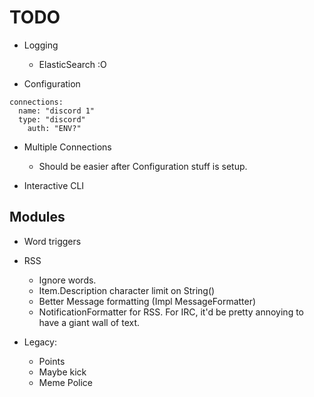 # TODO
* Logging
  * ElasticSearch :O

* Configuration
```
connections:
  name: "discord 1"
  type: "discord"
    auth: "ENV?"
```

* Multiple Connections
  - Should be easier after Configuration stuff is setup.

* Interactive CLI

## Modules

* Word triggers

* RSS
  * Ignore words.
  * Item.Description character limit on String()
  * Better Message formatting (Impl MessageFormatter)
  * NotificationFormatter for RSS. For IRC, it'd be pretty annoying to have a
    giant wall of text.

* Legacy:
  - Points
  - Maybe kick
  - Meme Police
